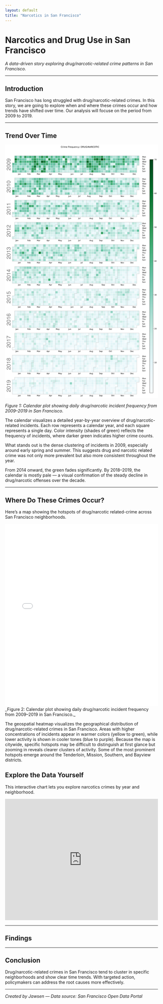 ```yaml
---
layout: default
title: "Narcotics in San Francisco"
---
```


# Narcotics and Drug Use in San Francisco

_A data-driven story exploring drug/narcotic-related crime patterns in San Francisco._

---

## Introduction

San Francisco has long struggled with drug/narcotic-related crimes. In this story, we are going to explore when and where these crimes occur and how trends have shifted over time. Our analysis will focuse on the period from 2009 to 2019.

---

## Trend Over Time

![Calendar Heatmap of Drug/Narcotic Crime in SF](/assets/images/calendar_plot.png)

_Figure 1: Calendar plot showing daily drug/narcotic incident frequency from 2009–2019 in San Francisco._

The calendar visualizes a detailed year-by-year overview of drug/narcotic-related incidents. Each row represents a calendar year, and each square represents a single day. Color intensity (shades of green) reflects the frequency of incidents, where darker green indicates higher crime counts.

What stands out is the dense clustering of incidents in 2009, especially around early spring and summer. This suggests drug and narcotic related crime was not only more prevalent but also more consistent throughout the year.

From 2014 onward, the green fades significantly. By 2018–2019, the calendar is mostly pale — a visual confirmation of the steady decline in drug/narcotic offenses over the decade.

---

## Where Do These Crimes Occur?

Here’s a map showing the hotspots of drug/narcotic related-crime across San Francisco neighborhoods.

<iframe src="/assets/interactive_map.html" width="100%" height="600" style="border:none;"></iframe>
_Figure 2: Calendar plot showing daily drug/narcotic incident frequency from 2009–2019 in San Francisco._

The geospatial heatmap visualizes the geographical distribution of drug/narcotic-related crimes in San Francisco. Areas with higher concentrations of incidents appear in warmer colors (yellow to green), while lower activity is shown in cooler tones (blue to purple). Because the map is citywide, specific hotspots may be difficult to distinguish at first glance but zooming in reveals clearer clusters of activity. Some of the most prominent hotspots emerge around the Tenderloin, Mission, Southern, and Bayview districts.

## Explore the Data Yourself

This interactive chart lets you explore narcotics crimes by year and neighborhood.

<iframe src="https://via.placeholder.com/800x400?text=Bokeh+Visualization+Placeholder" width="100%" height="400" style="border:none;"></iframe>

---

## Findings

---

## Conclusion

Drug/narcotic-related crimes in San Francisco tend to cluster in specific neighborhoods and show clear time trends. With targeted action, policymakers can address the root causes more effectively.

---

_Created by Jawsen — Data source: San Francisco Open Data Portal_
